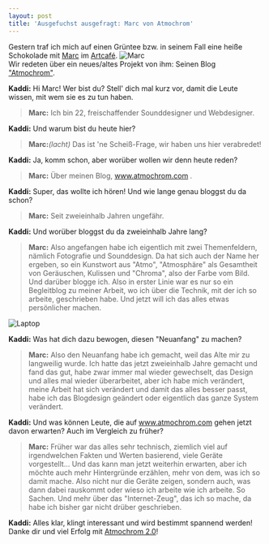 ```yaml
---
layout: post
title: 'Ausgefuchst ausgefragt: Marc von Atmochrom'
---
```


Gestern traf ich mich auf einen Grüntee bzw. in seinem Fall eine heiße Schokolade mit [Marc](http://magazin.fuchsgehtum.de/marc/) im [Artcafé](http://www.artcafe-jockgrim.de/). 
![Marc](http://farm6.staticflickr.com/5503/12796320924_ce401f0f7c_c.jpg)  
Wir redeten über ein neues/altes Projekt von ihm: Seinen Blog ["Atmochrom"](http://www.atmochrom.com/).

**Kaddi:** Hi Marc! Wer bist du? Stell' dich mal kurz vor, damit die Leute wissen, mit wem sie es zu tun haben.

>**Marc:** Ich bin 22, freischaffender Sounddesigner und Webdesigner.

**Kaddi:** Und warum bist du heute hier?

>**Marc:**_(lacht)_ Das ist 'ne Scheiß-Frage, wir haben uns hier verabredet!

**Kaddi:** Ja, komm schon, aber worüber wollen wir denn heute reden?

>**Marc:** Über meinen Blog, www.atmochrom.com .

**Kaddi:** Super, das wollte ich hören! Und wie lange genau bloggst du da schon?  

>**Marc:** Seit zweieinhalb Jahren ungefähr.

**Kaddi:** Und worüber bloggst du da zweieinhalb Jahre lang?

>**Marc:** Also angefangen habe ich eigentlich mit zwei Themenfeldern, nämlich Fotografie und Sounddesign. Da hat sich auch der Name her ergeben, so ein Kunstwort aus "Atmo", "Atmosphäre" als Gesamtheit von Geräuschen, Kulissen und "Chroma", also der Farbe vom Bild. Und darüber blogge ich. Also in erster Linie war es nur so ein Begleitblog zu meiner Arbeit, wo ich über die Technik, mit der ich so arbeite, geschrieben habe. Und jetzt will ich das alles etwas persönlicher machen.

![Laptop](http://farm4.staticflickr.com/3736/12796328544_c6989ef126_c.jpg)  

**Kaddi:** Was hat dich dazu bewogen, diesen "Neuanfang" zu machen?

>**Marc:** Also den Neuanfang habe ich gemacht, weil das Alte mir zu langweilig wurde. Ich hatte das jetzt zweieinhalb Jahre gemacht und fand das gut, habe zwar immer mal wieder gewechselt, das Design und alles mal wieder überarbeitet, aber ich habe mich verändert, meine Arbeit hat sich verändert und damit das alles besser passt, habe ich das Blogdesign geändert oder eigentlich das ganze System verändert.

**Kaddi:** Und was können Leute, die auf www.atmochrom.com gehen jetzt davon erwarten? Auch im Vergleich zu früher?

>**Marc:** Früher war das alles sehr technisch, ziemlich viel auf irgendwelchen Fakten und Werten basierend, viele Geräte vorgestellt... Und das kann man jetzt weiterhin erwarten, aber ich möchte auch mehr Hintergründe erzählen, mehr von dem, was ich so damit mache. Also nicht nur die Geräte zeigen, sondern auch, was dann dabei rauskommt oder wieso ich arbeite wie ich arbeite. So Sachen. Und mehr über das "Internet-Zeug", das ich so mache, da habe ich bisher gar nicht drüber geschrieben.

**Kaddi:** Alles klar, klingt interessant und wird bestimmt spannend werden! Danke dir und viel Erfolg mit [Atmochrom 2.0](http://www.atmochrom.com/)!



